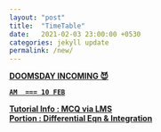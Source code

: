 ```yaml
---
layout: "post"
title:  "TimeTable"
date:   2021-02-03 23:00:00 +0530
categories: jekyll update
permalink: /new/
---
```


<u><b>DOOMSDAY INCOMING 😈


`AM  === 10 FEB`

Tutorial Info : MCQ via 
[LMS][lms-kjsce]
<br>Portion : Differential Eqn & Integration
 
[lms-kjsce]: https://lms-kjsce.somaiya.edu
